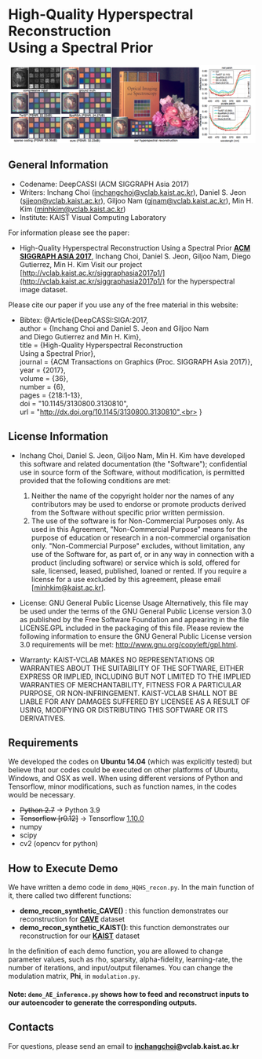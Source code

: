 # High-Quality Hyperspectral Reconstruction<br>Using a Spectral Prior
![teaser](./paper-teaser.png "Paper Teasear")

## General Information
- Codename: DeepCASSI (ACM SIGGRAPH Asia 2017)
- Writers:  Inchang Choi (inchangchoi@vclab.kaist.ac.kr), Daniel S. Jeon (sjjeon@vclab.kaist.ac.kr), Giljoo Nam (gjnam@vclab.kaist.ac.kr), Min H. Kim (minhkim@vclab.kaist.ac.kr)
- Institute: KAIST Visual Computing Laboratory

For information please see the paper:
 - High-Quality Hyperspectral Reconstruction Using a Spectral Prior
   [**ACM SIGGRAPH ASIA 2017**](https://sa2017.siggraph.org/), Inchang Choi, Daniel S. Jeon, Giljoo Nam, Diego Gutierrez, Min H. Kim
Visit our project [http://vclab.kaist.ac.kr/siggraphasia2017p1/](http://vclab.kaist.ac.kr/siggraphasia2017p1/) for the hyperspectral image dataset.

Please cite our paper if you use any of the free material in this website:
- Bibtex:
@Article{DeepCASSI:SIGA:2017,<br>
  author  = {Inchang Choi and Daniel S. Jeon and Giljoo Nam <br>
             and Diego Gutierrez and Min H. Kim},<br>
  title   = {High-Quality Hyperspectral Reconstruction <br>
             Using a Spectral Prior},<br>
  journal = {ACM Transactions on Graphics (Proc. SIGGRAPH Asia 2017)},<br>
  year    = {2017},<br>
  volume  = {36},<br>
  number  = {6},<br>
  pages   = {218:1-13},<br>
  doi     = "10.1145/3130800.3130810",<br>
  url     = "http://dx.doi.org/10.1145/3130800.3130810",<br>
  }

## License Information

- Inchang Choi, Daniel S. Jeon, Giljoo Nam, Min H. Kim have developed this software and related documentation (the "Software"); confidential use in source form of the Software, without modification, is permitted provided that the following conditions are met:
  1. Neither the name of the copyright holder nor the names of any contributors may be used to endorse or promote products derived from the Software without specific prior written permission. 
  2. The use of the software is for Non-Commercial Purposes only. As used in this Agreement, "Non-Commercial Purpose" means for the purpose of education or research in a non-commercial organisation only. "Non-Commercial Purpose" excludes, without limitation, any use of the Software for, as part of, or in any way in connection with a product (including software) or service which is sold, offered for sale, licensed, leased, published, loaned or rented. If you require a license for a use excluded by this agreement, please email [minhkim@kaist.ac.kr].

- License:  GNU General Public License Usage
Alternatively, this file may be used under the terms of the GNU General Public License version 3.0 as published by the Free Software Foundation and appearing in the file LICENSE.GPL included in the packaging of this file. Please review the following information to ensure the GNU General Public License version 3.0 requirements will be met: http://www.gnu.org/copyleft/gpl.html.

- Warranty: KAIST-VCLAB MAKES NO REPRESENTATIONS OR WARRANTIES ABOUT THE SUITABILITY OF THE SOFTWARE, EITHER EXPRESS OR IMPLIED, INCLUDING BUT NOT LIMITED TO THE IMPLIED WARRANTIES OF MERCHANTABILITY, FITNESS FOR A PARTICULAR PURPOSE, OR NON-INFRINGEMENT. KAIST-VCLAB SHALL NOT BE LIABLE FOR ANY DAMAGES SUFFERED BY LICENSEE AS A RESULT OF USING, MODIFYING OR DISTRIBUTING THIS SOFTWARE OR ITS DERIVATIVES.


## Requirements
We developed the codes on **Ubuntu 14.04** (which was explicitly tested) but believe that our codes could be executed on other platforms of Ubuntu, Windows, and OSX as well. When using different versions of Python and Tensorflow, minor modifications, such as function names, in the codes would be necessary.
* ~~Python 2.7~~ -> Python 3.9
* ~~Tensorflow [r0.12]~~ -> Tensorflow [1.10.0](https://www.tensorflow.org)
* numpy
* scipy
* cv2 (opencv for python)

## How to Execute Demo
We have written a demo code in `demo_HQHS_recon.py`. In the main function of it, there called two different functions: 
* **demo_recon_synthetic_CAVE()** : this function demonstrates our reconstruction for [**CAVE**](http://www.cs.columbia.edu/CAVE/databases/multispectral/) dataset
* **demo_recon_synthetic_KAIST()**: this function demonstrates our reconstruction for our [**KAIST**](http://vclab.kaist.ac.kr/siggraphasia2017p1/index.html) dataset

In the definition of each demo function, you are allowed to change parameter values, such as rho, sparsity, alpha-fidelity, learning-rate, the number of iterations, and input/output filenames. You can change the modulation matrix, **Phi**, in `modulation.py`.

#### Note: `demo_AE_inference.py` shows how to feed and reconstruct inputs to our autoencoder to generate the corresponding outputs.

## Contacts
For questions, please send an email to **[inchangchoi](http://inchangchoi.info)@vclab.kaist.ac.kr**

